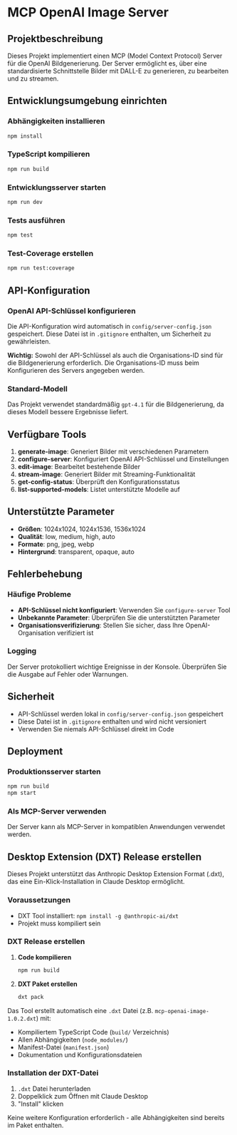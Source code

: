 # MCP OpenAI Image Server

## Projektbeschreibung
Dieses Projekt implementiert einen MCP (Model Context Protocol) Server für die OpenAI Bildgenerierung. Der Server ermöglicht es, über eine standardisierte Schnittstelle Bilder mit DALL-E zu generieren, zu bearbeiten und zu streamen.

## Entwicklungsumgebung einrichten

### Abhängigkeiten installieren
```bash
npm install
```

### TypeScript kompilieren
```bash
npm run build
```

### Entwicklungsserver starten
```bash
npm run dev
```

### Tests ausführen
```bash
npm test
```

### Test-Coverage erstellen
```bash
npm run test:coverage
```

## API-Konfiguration

### OpenAI API-Schlüssel konfigurieren
Die API-Konfiguration wird automatisch in `config/server-config.json` gespeichert. Diese Datei ist in `.gitignore` enthalten, um Sicherheit zu gewährleisten.

**Wichtig:** Sowohl der API-Schlüssel als auch die Organisations-ID sind für die Bildgenerierung erforderlich. Die Organisations-ID muss beim Konfigurieren des Servers angegeben werden.

### Standard-Modell
Das Projekt verwendet standardmäßig `gpt-4.1` für die Bildgenerierung, da dieses Modell bessere Ergebnisse liefert.

## Verfügbare Tools

1. **generate-image**: Generiert Bilder mit verschiedenen Parametern
2. **configure-server**: Konfiguriert OpenAI API-Schlüssel und Einstellungen
3. **edit-image**: Bearbeitet bestehende Bilder
4. **stream-image**: Generiert Bilder mit Streaming-Funktionalität
5. **get-config-status**: Überprüft den Konfigurationsstatus
6. **list-supported-models**: Listet unterstützte Modelle auf

## Unterstützte Parameter

- **Größen**: 1024x1024, 1024x1536, 1536x1024
- **Qualität**: low, medium, high, auto
- **Formate**: png, jpeg, webp
- **Hintergrund**: transparent, opaque, auto

## Fehlerbehebung

### Häufige Probleme
- **API-Schlüssel nicht konfiguriert**: Verwenden Sie `configure-server` Tool
- **Unbekannte Parameter**: Überprüfen Sie die unterstützten Parameter
- **Organisationsverifizierung**: Stellen Sie sicher, dass Ihre OpenAI-Organisation verifiziert ist

### Logging
Der Server protokolliert wichtige Ereignisse in der Konsole. Überprüfen Sie die Ausgabe auf Fehler oder Warnungen.

## Sicherheit

- API-Schlüssel werden lokal in `config/server-config.json` gespeichert
- Diese Datei ist in `.gitignore` enthalten und wird nicht versioniert
- Verwenden Sie niemals API-Schlüssel direkt im Code

## Deployment

### Produktionsserver starten
```bash
npm run build
npm start
```

### Als MCP-Server verwenden
Der Server kann als MCP-Server in kompatiblen Anwendungen verwendet werden.

## Desktop Extension (DXT) Release erstellen

Dieses Projekt unterstützt das Anthropic Desktop Extension Format (.dxt), das eine Ein-Klick-Installation in Claude Desktop ermöglicht.

### Voraussetzungen
- DXT Tool installiert: `npm install -g @anthropic-ai/dxt`
- Projekt muss kompiliert sein

### DXT Release erstellen

1. **Code kompilieren**
   ```bash
   npm run build
   ```

2. **DXT Paket erstellen**
   ```bash
   dxt pack
   ```

Das Tool erstellt automatisch eine `.dxt` Datei (z.B. `mcp-openai-image-1.0.2.dxt`) mit:
- Kompiliertem TypeScript Code (`build/` Verzeichnis)
- Allen Abhängigkeiten (`node_modules/`)
- Manifest-Datei (`manifest.json`)
- Dokumentation und Konfigurationsdateien

### Installation der DXT-Datei
1. `.dxt` Datei herunterladen
2. Doppelklick zum Öffnen mit Claude Desktop
3. "Install" klicken

Keine weitere Konfiguration erforderlich - alle Abhängigkeiten sind bereits im Paket enthalten.